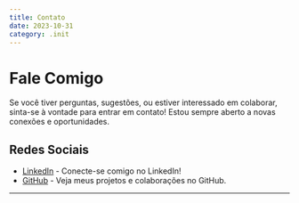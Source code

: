```yaml
---
title: Contato
date: 2023-10-31
category: .init
---
```


# Fale Comigo

Se você tiver perguntas, sugestões, ou estiver interessado em colaborar, sinta-se à vontade para entrar em contato! Estou sempre aberto a novas conexões e oportunidades.

## Redes Sociais

- [LinkedIn](https://www.linkedin.com/in/rafaelvieir/) - Conecte-se comigo no LinkedIn!
- [GitHub](https://github.com/rafavieir) - Veja meus projetos e colaborações no GitHub.

---

